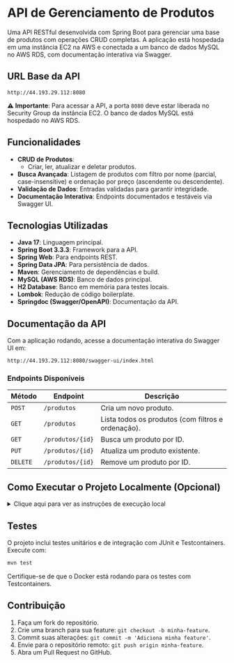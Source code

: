 # API de Gerenciamento de Produtos

Uma API RESTful desenvolvida com Spring Boot para gerenciar uma base de produtos com operações CRUD completas. A aplicação está hospedada em uma instância EC2 na AWS e conectada a um banco de dados MySQL no AWS RDS, com documentação interativa via Swagger.

## URL Base da API

```
http://44.193.29.112:8080
```

⚠️ **Importante**: Para acessar a API, a porta `8080` deve estar liberada no Security Group da instância EC2. O banco de dados MySQL está hospedado no AWS RDS.

## Funcionalidades

- **CRUD de Produtos**:
  - Criar, ler, atualizar e deletar produtos.
- **Busca Avançada**: Listagem de produtos com filtro por nome (parcial, case-insensitive) e ordenação por preço (ascendente ou descendente).
- **Validação de Dados**: Entradas validadas para garantir integridade.
- **Documentação Interativa**: Endpoints documentados e testáveis via Swagger UI.

## Tecnologias Utilizadas

- **Java 17**: Linguagem principal.
- **Spring Boot 3.3.3**: Framework para a API.
- **Spring Web**: Para endpoints REST.
- **Spring Data JPA**: Para persistência de dados.
- **Maven**: Gerenciamento de dependências e build.
- **MySQL (AWS RDS)**: Banco de dados principal.
- **H2 Database**: Banco em memória para testes locais.
- **Lombok**: Redução de código boilerplate.
- **Springdoc (Swagger/OpenAPI)**: Documentação da API.

## Documentação da API

Com a aplicação rodando, acesse a documentação interativa do Swagger UI em:

```
http://44.193.29.112:8080/swagger-ui/index.html
```

### Endpoints Disponíveis

| Método   | Endpoint              | Descrição                                   |
|----------|-----------------------|---------------------------------------------|
| `POST`   | `/produtos`           | Cria um novo produto.                      |
| `GET`    | `/produtos`           | Lista todos os produtos (com filtros e ordenação). |
| `GET`    | `/produtos/{id}`      | Busca um produto por ID.                   |
| `PUT`    | `/produtos/{id}`      | Atualiza um produto existente.             |
| `DELETE` | `/produtos/{id}`      | Remove um produto por ID.                  |

## Como Executar o Projeto Localmente (Opcional)

<details>
<summary>Clique aqui para ver as instruções de execução local</summary>

### Pré-requisitos

- **JDK 17** ou superior.
- **Apache Maven 3.8** ou superior.
- **MySQL Server** local (ou Docker com imagem MySQL).

### Configuração

Crie um banco de dados MySQL local (ex.: `db_produtos`) e configure as credenciais no arquivo `src/main/resources/application.properties`:

```properties
spring.datasource.url=jdbc:mysql://localhost:3306/db_produtos
spring.datasource.username=seu_usuario
spring.datasource.password=sua_senha
spring.jpa.hibernate.ddl-auto=update
```

### Passos para Execução

1. **Clone o repositório**:
   ```bash
   git clone https://github.com/kaikinattandossantos/Neurotech_Projeto.git
   cd Neurotech_Projeto
   ```

2. **Construa o projeto**:
   O comando abaixo compila o código, executa testes e gera o arquivo `.jar`:
   ```bash
   mvn clean install
   ```

3. **Execute a aplicação**:
   ```bash
   java -jar target/demo-0.0.1-SNAPSHOT.jar
   ```

   A API estará disponível em `http://localhost:8080`.

</details>

## Testes

O projeto inclui testes unitários e de integração com JUnit e Testcontainers. Execute com:
```bash
mvn test
```

Certifique-se de que o Docker está rodando para os testes com Testcontainers.

## Contribuição

1. Faça um fork do repositório.
2. Crie uma branch para sua feature: `git checkout -b minha-feature`.
3. Commit suas alterações: `git commit -m 'Adiciona minha feature'`.
4. Envie para o repositório remoto: `git push origin minha-feature`.
5. Abra um Pull Request no GitHub.

